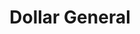 ---
title: "Dollar General"
url: /daytona-beach/dollar-general-north-atlantic-avenue/
shop: variety store
---